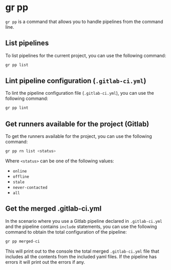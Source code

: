 # gr pp

`gr pp` is a command that allows you to handle pipelines from the command line.

## List pipelines

To list pipelines for the current project, you can use the following command:

```bash
gr pp list
```

## Lint pipeline configuration (`.gitlab-ci.yml`)

To lint the pipeline configuration file (`.gitlab-ci.yml`), you can use the following command:

```bash
gr pp lint
```

## Get runners available for the project (Gitlab)

To get the runners available for the project, you can use the following command:

```bash
gr pp rn list <status>
```

Where `<status>` can be one of the following values:

- `online`
- `offline`
- `stale`
- `never-contacted`
- `all`

## Get the merged .gitlab-ci.yml

In the scenario where you use a Gitlab pipeline declared in `.gitlab-ci.yml` and
the pipeline contains `include` statements, you can use the following command to
obtain the total configuration of the pipeline:

```bash
gr pp merged-ci
```

This will print out to the console the total merged `.gitlab-ci.yml` file that
includes all the contents from the included yaml files. If the pipeline has
errors it will print out the errors if any.
